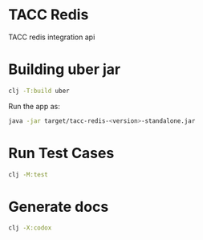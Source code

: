 # TACC Redis

TACC redis integration api

# Building uber jar

```bash
clj -T:build uber
```

Run the app as:

```bash
java -jar target/tacc-redis-<version>-standalone.jar
```

# Run Test Cases

```bash
clj -M:test
```

# Generate docs

```bash
clj -X:codox
```
